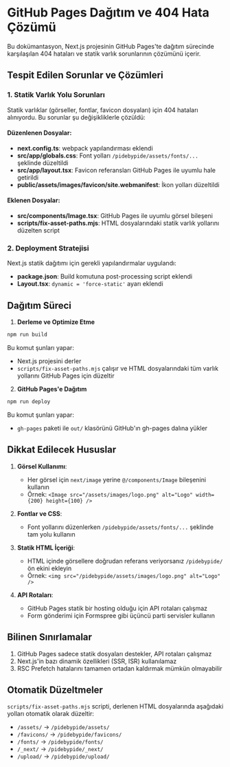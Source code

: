 # GitHub Pages Dağıtım ve 404 Hata Çözümü

Bu dokümantasyon, Next.js projesinin GitHub Pages'te dağıtım sürecinde karşılaşılan 404 hataları ve statik varlık sorunlarının çözümünü içerir.

## Tespit Edilen Sorunlar ve Çözümleri

### 1. Statik Varlık Yolu Sorunları

Statik varlıklar (görseller, fontlar, favicon dosyaları) için 404 hataları alınıyordu. Bu sorunlar şu değişikliklerle çözüldü:

#### Düzenlenen Dosyalar:

- **next.config.ts**: webpack yapılandırması eklendi
- **src/app/globals.css**: Font yolları `/pidebypide/assets/fonts/...` şeklinde düzeltildi
- **src/app/layout.tsx**: Favicon referansları GitHub Pages ile uyumlu hale getirildi
- **public/assets/images/favicon/site.webmanifest**: İkon yolları düzeltildi

#### Eklenen Dosyalar:

- **src/components/Image.tsx**: GitHub Pages ile uyumlu görsel bileşeni
- **scripts/fix-asset-paths.mjs**: HTML dosyalarındaki statik varlık yollarını düzelten script

### 2. Deployment Stratejisi

Next.js statik dağıtımı için gerekli yapılandırmalar uygulandı:

- **package.json**: Build komutuna post-processing script eklendi
- **Layout.tsx**: `dynamic = 'force-static'` ayarı eklendi

## Dağıtım Süreci

1. **Derleme ve Optimize Etme**

```bash
npm run build
```

Bu komut şunları yapar:
- Next.js projesini derler
- `scripts/fix-asset-paths.mjs` çalışır ve HTML dosyalarındaki tüm varlık yollarını GitHub Pages için düzeltir

2. **GitHub Pages'e Dağıtım**

```bash
npm run deploy
```

Bu komut şunları yapar:
- `gh-pages` paketi ile `out/` klasörünü GitHub'ın gh-pages dalına yükler

## Dikkat Edilecek Hususlar

1. **Görsel Kullanımı**:
   - Her görsel için `next/image` yerine `@/components/Image` bileşenini kullanın
   - Örnek: `<Image src="/assets/images/logo.png" alt="Logo" width={200} height={100} />`

2. **Fontlar ve CSS**:
   - Font yollarını düzenlerken `/pidebypide/assets/fonts/...` şeklinde tam yolu kullanın

3. **Statik HTML İçeriği**:
   - HTML içinde görsellere doğrudan referans veriyorsanız `/pidebypide/` ön ekini ekleyin
   - Örnek: `<img src="/pidebypide/assets/images/logo.png" alt="Logo" />`

4. **API Rotaları**:
   - GitHub Pages statik bir hosting olduğu için API rotaları çalışmaz
   - Form gönderimi için Formspree gibi üçüncü parti servisler kullanın

## Bilinen Sınırlamalar

1. GitHub Pages sadece statik dosyaları destekler, API rotaları çalışmaz
2. Next.js'in bazı dinamik özellikleri (SSR, ISR) kullanılamaz
3. RSC Prefetch hatalarını tamamen ortadan kaldırmak mümkün olmayabilir

## Otomatik Düzeltmeler

`scripts/fix-asset-paths.mjs` scripti, derlenen HTML dosyalarında aşağıdaki yolları otomatik olarak düzeltir:

- `/assets/` -> `/pidebypide/assets/`
- `/favicons/` -> `/pidebypide/favicons/`
- `/fonts/` -> `/pidebypide/fonts/`
- `/_next/` -> `/pidebypide/_next/`
- `/upload/` -> `/pidebypide/upload/`
